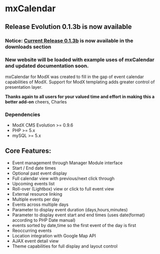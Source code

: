 # mxCalendar #


## Release Evolution 0.1.3b is now available ##


### Notice: [Current Release 0.1.3b](http://code.google.com/p/mxcalendar/downloads/list) is now available in the downloads section ###

### New website will be loaded with example uses of mxCalendar and updated documentation soon. ###


mxCalendar for ModX was created to fill in the gap of event calendar capabilities of ModX. Support for ModX templating adds greater control of presentation layer.

**Thanks again to all users for your valued time and effort in making this a better add-on**
cheers,
Charles


### Dependencies ###
  * ModX CMS Evolution >= 0.9.6
  * PHP >= 5.x
  * mySQL >= 5.x

## Core Features: ##
  * Event management through Manager Module interface
  * Start / End date times
  * Optional past event display
  * Full calendar view with previous/next click through
  * Upcoming events list
  * Roll-over (Lightbox) view or click to full event view
  * External resource linking
  * Multiple events per day
  * Events across multiple days
  * Parameter to display event duration (days,hours,minutes)
  * Parameter to display event start and end times (uses date(format)  according to PHP Date manual)
  * events sorted by date,time so the first event of the day is first
  * Reoccurring events
  * Location integration with Google Map API
  * AJAX event detail view
  * Theme capabilities for full display and layout control